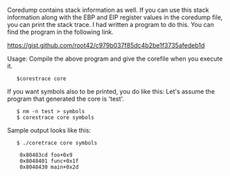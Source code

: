 Coredump contains stack information as well. If you can use this stack information along with the EBP and EIP register values in the coredump file, you can print the stack trace. I had written a program to do this. You can find the program in the following link.

https://gist.github.com/root42/c979b037f85dc4b2be1f3735afedeb1d

Usage: Compile the above program and give the corefile when you execute it.

       $corestrace core
       
If you want symbols also to be printed, you do like this: Let's assume the program that generated the core is 'test'.

       $ nm -n test > symbols
       $ corestrace core symbols
       
Sample output looks like this:

       $ ./coretrace core symbols 

        0x80483cd foo+0x9
        0x8048401 func+0x1f
        0x8048430 main+0x2d

